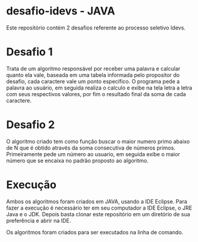 # desafio-idevs - JAVA
Este repositório contém 2 desafios referente ao processo seletivo Idevs.

# Desafio 1 

Trata de um algoritmo responsável por receber uma palavra e calcular quanto ela vale, baseada em uma tabela informada pelo propositor do desafio, cada caractere vale um ponto específico. 
O programa pede a palavra ao usuário, em seguida realiza o calculo e exibe na tela letra a letra com seus respectivos valores, por fim o resultado final da soma de cada caractere.

# Desafio 2 

O algoritmo criado tem como função buscar o maior numero primo abaixo de N que é obtido através da soma consecutiva de números primos. 
Primeiramente pede um número ao usuario, em seguida exibe o maior número que se encaixa  no padrão proposto ao algoritmo.

# Execução 


Ambos os algoritmos foram criados em JAVA, usando a IDE Eclipse. Para fazer a execução é necessário ter em seu computador a IDE Eclipse, o JRE Java e o JDK. Depois basta clonar este repositório em um diretório de sua preferência e abrir na IDE. 

Os algoritmos foram criados para ser executados na linha de comando. 


